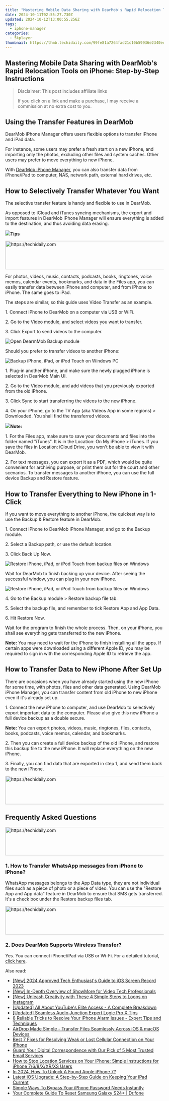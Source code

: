 ```yaml
---
title: "Mastering Mobile Data Sharing with DearMob's Rapid Relocation Tools on iPhone: Step-by-Step Instructions"
date: 2024-10-11T02:55:27.730Z
updated: 2024-10-12T13:00:55.256Z
tags:
  - iphone-manager
categories:
  - 5kplayer
thumbnail: https://thmb.techidaily.com/99fe81a7264fad21c10b59936e2340ed2f52f70dde1e828e78cf649673983fcc.jpg
---
```


## Mastering Mobile Data Sharing with DearMob's Rapid Relocation Tools on iPhone: Step-by-Step Instructions

>  Disclaimer: This post includes affiliate links
>
>  If you click on a link and make a purchase, I may receive a commission at no extra cost to you.
>

## Using the Transfer Features in DearMob

DearMob iPhone Manager offers users flexible options to transfer iPhone and iPad data.

For instance, some users may prefer a fresh start on a new iPhone, and importing only the photos, excluding other files and system caches. Other users may prefer to move everything to new iPhone.

With [DearMob iPhone Manager](https://tools.techidaily.com/5kplayer/iphone-manager/), you can also transfer data from iPhone/iPad to computer, NAS, network path, external hard drives, etc.

## How to Selectively Transfer Whatever You Want

The selective transfer feature is handy and flexible to use in DearMob.

As opposed to iCloud and iTunes syncing mechanisms, the export and import features in DearMob iPhone Manager will ensure everything is added to the destination, and thus avoiding data erasing.

![](https://www.5kplayer.com/user-guide/images/userguide-how/tips-icon.png)**Tips**

<!-- affiliate ads begin -->
<a href="https://unicoeye.pxf.io/c/5597632/2134247/18498" target="_top" id="2134247">
  <img src="//a.impactradius-go.com/display-ad/18498-2134247" border="0" alt="https://techidaily.com" width="728" height="90"/>
</a>
<img height="0" width="0" src="https://unicoeye.pxf.io/i/5597632/2134247/18498" style="position:absolute;visibility:hidden;" border="0" />
<!-- affiliate ads end -->

For photos, videos, music, contacts, podcasts, books, ringtones, voice memos, calendar events, bookmarks, and data in the Files app, you can easily transfer data between iPhone and computer, and from iPhone to iPhone. The same goes to iPad.

The steps are similar, so this guide uses Video Transfer as an example.

1\. Connect iPhone to DearMob on a computer via USB or WiFi.

2\. Go to the Video module, and select videos you want to transfer.

3\. Click Export to send videos to the computer.

![Open DearmMob Backup module](https://www.5kplayer.com/user-guide/images/userguide-how/export-iphone-video-pc.jpg) 

Should you prefer to transfer videos to another iPhone:

![Backup iPhone, iPad, or iPod Touch on Windows PC](https://www.5kplayer.com/user-guide/images/userguide-how/video-to-iphone-pc.jpg) 

1\. Plug-in another iPhone, and make sure the newly plugged iPhone is selected in DearMob Main UI.

2\. Go to the Video module, and add videos that you previously exported from the old iPhone.

3\. Click Sync to start transferring the videos to the new iPhone.

4\. On your iPhone, go to the TV App (aka Videos App in some regions) > Downloaded. You shall find the transferred videos.

![](https://www.5kplayer.com/user-guide/images/userguide-how/tips-icon.png)**Note:**

1\. For the Files app, make sure to save your documents and files into the folder named "iTunes". It is in the Location: On My iPhone > iTunes. If you save the files in Location: iCloud Drive, you won't be able to view it with DearMob.

2\. For text messages, you can export it as a PDF, which would be quite convenient for archiving purpose, or print them out for the court and other scenarios. To transfer messages to another iPhone, you can use the full device Backup and Restore feature.

## How to Transfer Everything to New iPhone in 1-Click

If you want to move everything to another iPhone, the quickest way is to use the Backup & Restore feature in DearMob.

1\. Connect iPhone to DearMob iPhone Manager, and go to the Backup module.

2\. Select a Backup path, or use the default location.

3\. Click Back Up Now.

![Restore iPhone, iPad, or iPod Touch from backup files on Windows](https://www.5kplayer.com/user-guide/images/userguide-how/guide-backup-idevice-pc.jpg) 

Wait for DearMob to finish backing up your device. After seeing the successful window, you can plug in your new iPhone.

![Restore iPhone, iPad, or iPod Touch from backup files on Windows](https://www.5kplayer.com/user-guide/images/userguide-how/guide-restore-idevice-pc.jpg) 

4\. Go to the Backup module > Restore backup file tab.

5\. Select the backup file, and remember to tick Restore App and App Data.

6\. Hit Restore Now.

Wait for the program to finish the whole process. Then, on your iPhone, you shall see everything gets transferred to the new iPhone.

**Note:** You may need to wait for the iPhone to finish installing all the apps. If certain apps were downloaded using a different Apple ID, you may be required to sign in with the corresponding Apple ID to retrieve the app.

## How to Transfer Data to New iPhone After Set Up

There are occasions when you have already started using the new iPhone for some time, with photos, files and other data generated. Using DearMob iPhone Manager, you can transfer content from old iPhone to new iPhone even if it's already set up.

1\. Connect the new iPhone to computer, and use DearMob to selectively export important data to the computer. Please also give this new iPhone a full device backup as a double secure.

**Note:** You can export photos, videos, music, ringtones, files, contacts, books, podcasts, voice memos, calendar, and bookmarks.

2\. Then you can create a full device backup of the old iPhone, and restore this backup file to the new iPhone. It will replace everything on the new iPhone.

3\. Finally, you can find data that are exported in step 1, and send them back to the new iPhone.

<!-- affiliate ads begin -->
<a href="https://ephamedtechinc.pxf.io/c/5597632/2130532/26400" target="_top" id="2130532">
  <img src="//a.impactradius-go.com/display-ad/26400-2130532" border="0" alt="https://techidaily.com" width="728" height="90"/>
</a>
<img height="0" width="0" src="https://ephamedtechinc.pxf.io/i/5597632/2130532/26400" style="position:absolute;visibility:hidden;" border="0" />
<!-- affiliate ads end -->

## Frequently Asked Questions

<!-- affiliate ads begin -->
<a href="https://unicoeye.pxf.io/c/5597632/2134238/18498" target="_top" id="2134238">
  <img src="//a.impactradius-go.com/display-ad/18498-2134238" border="0" alt="https://techidaily.com" width="728" height="90"/>
</a>
<img height="0" width="0" src="https://unicoeye.pxf.io/i/5597632/2134238/18498" style="position:absolute;visibility:hidden;" border="0" />
<!-- affiliate ads end -->

### 1\. How to Transfer WhatsApp messages from iPhone to iPhone?

WhatsApp messages belongs to the App Data type, they are not individual files such as a piece of photo or a piece of video. You can use the "Restore App and App data" feature in DearMob to ensure that SMS gets transferred. It's a check box under the Restore backup files tab.

<!-- affiliate ads begin -->
<a href="https://unicoeye.pxf.io/c/5597632/2134496/18498" target="_top" id="2134496">
  <img src="//a.impactradius-go.com/display-ad/18498-2134496" border="0" alt="https://techidaily.com" width="728" height="90"/>
</a>
<img height="0" width="0" src="https://unicoeye.pxf.io/i/5597632/2134496/18498" style="position:absolute;visibility:hidden;" border="0" />
<!-- affiliate ads end -->

### 2\. Does DearMob Supports Wireless Transfer?

Yes. You can connect iPhone/iPad via USB or Wi-Fi. For a detailed tutorial, [click here](https://tools.techidaily.com/5kplayer/products/).

<ins class="adsbygoogle"
     style="display:block"
     data-ad-format="autorelaxed"
     data-ad-client="ca-pub-7571918770474297"
     data-ad-slot="1223367746"></ins>

<ins class="adsbygoogle"
     style="display:block"
     data-ad-client="ca-pub-7571918770474297"
     data-ad-slot="8358498916"
     data-ad-format="auto"
     data-full-width-responsive="true"></ins>

<span class="atpl-alsoreadstyle">Also read:</span>
<div><ul>
<li><a href="https://on-screen-recording.techidaily.com/new-2024-approved-tech-enthusiasts-guide-to-ios-screen-record-2023/"><u>[New] 2024 Approved Tech Enthusiast's Guide to iOS Screen Record 2023</u></a></li>
<li><a href="https://video-screen-grab.techidaily.com/new-in-depth-overview-of-showmore-for-video-tech-professionals/"><u>[New] In-Depth Overview of ShowMore for Video Tech Professionals</u></a></li>
<li><a href="https://instagram-videos.techidaily.com/new-unleash-creativity-with-these-4-simple-steps-to-loops-on-instagram/"><u>[New] Unleash Creativity with These 4 Simple Steps to Loops on Instagram</u></a></li>
<li><a href="https://youtube-clips.techidaily.com/updated-all-about-youtubes-elite-access-a-complete-breakdown/"><u>[Updated] All About YouTube's Elite Access - A Complete Breakdown</u></a></li>
<li><a href="https://extra-approaches.techidaily.com/updated-seamless-audio-junction-expert-logic-pro-x-tips/"><u>[Updated] Seamless Audio Junction Expert Logic Pro X Tips</u></a></li>
<li><a href="https://os-tips.techidaily.com/8-reliable-tricks-to-resolve-your-iphone-alarm-issues-expert-tips-and-techniques/"><u>8 Reliable Tricks to Resolve Your iPhone Alarm Issues - Expert Tips and Techniques</u></a></li>
<li><a href="https://os-tips.techidaily.com/airdrop-made-simple-transfer-files-seamlessly-across-ios-and-macos-devices/"><u>AirDrop Made Simple - Transfer Files Seamlessly Across iOS & macOS Devices</u></a></li>
<li><a href="https://os-tips.techidaily.com/best-7-fixes-for-resolving-weak-or-lost-cellular-connection-on-your-iphone/"><u>Best 7 Fixes for Resolving Weak or Lost Cellular Connection on Your iPhone</u></a></li>
<li><a href="https://technical-tips.techidaily.com/guard-your-digital-correspondence-with-our-pick-of-5-most-trusted-email-services/"><u>Guard Your Digital Correspondence with Our Pick of 5 Most Trusted Email Services</u></a></li>
<li><a href="https://os-tips.techidaily.com/how-to-stop-location-services-on-your-iphone-simple-instructions-for-iphone-768xxrxs-users/"><u>How to Stop Location Services on Your iPhone: Simple Instructions for iPhone 7/6/8/X/XR/XS Users</u></a></li>
<li><a href="https://ios-unlock.techidaily.com/in-2024-how-to-unlock-a-found-apple-iphone-7-by-drfone-ios/"><u>In 2024, How To Unlock A Found Apple iPhone 7?</u></a></li>
<li><a href="https://os-tips.techidaily.com/latest-ios-upgrade-a-step-by-step-guide-on-keeping-your-ipad-current/"><u>Latest iOS Upgrade: A Step-by-Step Guide on Keeping Your iPad Current</u></a></li>
<li><a href="https://os-tips.techidaily.com/simple-ways-to-bypass-your-iphone-password-needs-instantly/"><u>Simple Ways To Bypass Your iPhone Password Needs Instantly</u></a></li>
<li><a href="https://techidaily.com/your-complete-guide-to-reset-samsung-galaxy-s24plus-drfone-by-drfone-reset-android-reset-android/"><u>Your Complete Guide To Reset Samsung Galaxy S24+ | Dr.fone</u></a></li>
</ul></div>

